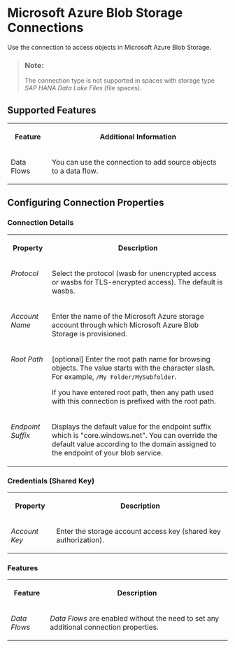 <!-- loiodf5a7c56ac21472c973f6fab341f3991 -->

# Microsoft Azure Blob Storage Connections

Use the connection to access objects in Microsoft Azure Blob Storage. 

> ### Note:  
> The connection type is not supported in spaces with storage type *SAP HANA Data Lake Files* \(file spaces\).



<a name="loiodf5a7c56ac21472c973f6fab341f3991__WASB_usage"/>

## Supported Features


<table>
<tr>
<th valign="top">

Feature

</th>
<th valign="top">

Additional Information

</th>
</tr>
<tr>
<td valign="top">

Data Flows

</td>
<td valign="top">

You can use the connection to add source objects to a data flow.

</td>
</tr>
</table>



<a name="loiodf5a7c56ac21472c973f6fab341f3991__section_nrb_hcc_x4b"/>

## Configuring Connection Properties



### Connection Details


<table>
<tr>
<th valign="top">

Property

</th>
<th valign="top">

Description

</th>
</tr>
<tr>
<td valign="top">

*Protocol* 

</td>
<td valign="top">

Select the protocol \(wasb for unencrypted access or wasbs for TLS-encrypted access\). The default is wasbs. 

</td>
</tr>
<tr>
<td valign="top">

*Account Name* 

</td>
<td valign="top">

Enter the name of the Microsoft Azure storage account through which Microsoft Azure Blob Storage is provisioned. 

</td>
</tr>
<tr>
<td valign="top">

*Root Path* 

</td>
<td valign="top">

\[optional\] Enter the root path name for browsing objects. The value starts with the character slash. For example, `/My Folder/MySubfolder`. 

If you have entered root path, then any path used with this connection is prefixed with the root path.

</td>
</tr>
<tr>
<td valign="top">

*Endpoint Suffix* 

</td>
<td valign="top">

Displays the default value for the endpoint suffix which is "core.windows.net". You can override the default value according to the domain assigned to the endpoint of your blob service. 

</td>
</tr>
</table>



### Credentials \(Shared Key\)


<table>
<tr>
<th valign="top">

Property

</th>
<th valign="top">

Description

</th>
</tr>
<tr>
<td valign="top">

*Account Key* 

</td>
<td valign="top">

Enter the storage account access key \(shared key authorization\). 

</td>
</tr>
</table>



### Features


<table>
<tr>
<th valign="top">

Feature

</th>
<th valign="top">

Description

</th>
</tr>
<tr>
<td valign="top">

*Data Flows*

</td>
<td valign="top">

*Data Flows* are enabled without the need to set any additional connection properties. 

</td>
</tr>
</table>

